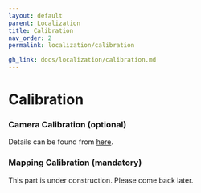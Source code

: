 ```yaml
---
layout: default
parent: Localization
title: Calibration
nav_order: 2
permalink: localization/calibration

gh_link: docs/localization/calibration.md
---
```


# Calibration 

### Camera Calibration (optional)

Details can be found from [here](https://mecaruco2.readthedocs.io/en/latest/notebooks_rst/Aruco/sandbox/ludovic/aruco_calibration_rotation.html).


### Mapping Calibration (mandatory)

This part is under construction. Please come back later.
